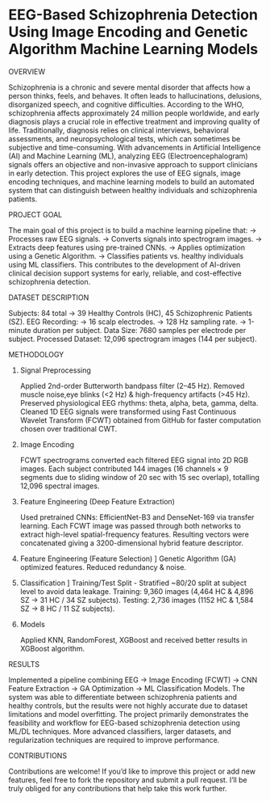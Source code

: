 # EEG-Based Schizophrenia Detection Using Image Encoding and Genetic Algorithm Machine Learning Models

OVERVIEW 

Schizophrenia is a chronic and severe mental disorder that affects how a person thinks, feels, and behaves. It often leads to hallucinations, delusions, disorganized speech, and cognitive difficulties. According to the WHO, schizophrenia affects approximately 24 million people worldwide, and early diagnosis plays a crucial role in effective treatment and improving quality of life.
Traditionally, diagnosis relies on clinical interviews, behavioral assessments, and neuropsychological tests, which can sometimes be subjective and time-consuming. With advancements in Artificial Intelligence (AI) and Machine Learning (ML), analyzing EEG (Electroencephalogram) signals offers an objective and non-invasive approach to support clinicians in early detection.
This project explores the use of EEG signals, image encoding techniques, and machine learning models to build an automated system that can distinguish between healthy individuals and schizophrenia patients.

PROJECT GOAL

The main goal of this project is to build a machine learning pipeline that:
-> Processes raw EEG signals.
-> Converts signals into spectrogram images.
-> Extracts deep features using pre-trained CNNs.
-> Applies optimization using a Genetic Algorithm.
-> Classifies patients vs. healthy individuals using ML classifiers.
This contributes to the development of AI-driven clinical decision support systems for early, reliable, and cost-effective schizophrenia detection.

DATASET DESCRIPTION

Subjects: 84 total → 39 Healthy Controls (HC), 45 Schizophrenic Patients (SZ).
EEG Recording:
-> 16 scalp electrodes.
-> 128 Hz sampling rate.
-> 1-minute duration per subject.
Data Size: 7680 samples per electrode per subject.
Processed Dataset: 12,096 spectrogram images (144 per subject).

METHODOLOGY

1. Signal Preprocessing
   
   Applied 2nd-order Butterworth bandpass filter (2–45 Hz).
   Removed muscle noise,eye blinks (<2 Hz) & high-frequency artifacts (>45 Hz).
   Preserved physiological EEG rhythms: theta, alpha, beta, gamma, delta.
   Cleaned 1D EEG signals were transformed using Fast Continuous Wavelet Transform (FCWT) obtained from GitHub for faster computation chosen over traditional CWT.
   
2. Image Encoding
 
   FCWT spectrograms converted each filtered EEG signal into 2D RGB images.
   Each subject contributed 144 images (16 channels × 9 segments due to sliding window of 20 sec with 15 sec overlap), totalling 12,096 spectral images.
   
3. Feature Engineering (Deep Feature Extraction)

   Used pretrained CNNs: EfficientNet-B3 and DenseNet-169 via transfer learning.
   Each FCWT image was passed through both networks to extract high-level spatial-frequency features.
   Resulting vectors were concatenated giving a 3200-dimensional hybrid feature descriptor.
   
4. Feature Engineering (Feature Selection)
]
   Genetic Algorithm (GA) optimized features.
   Reduced redundancy & noise.

5. Classification
]
   Training/Test Split -
   Stratified ~80/20 split at subject level to avoid data leakage.
   Training: 9,360 images (4,464 HC & 4,896 SZ → 31 HC / 34 SZ subjects).
   Testing: 2,736 images (1152 HC & 1,584 SZ → 8 HC / 11 SZ subjects).

6. Models

   Applied KNN, RandomForest, XGBoost and received better results in XGBoost algorithm.

RESULTS

Implemented a pipeline combining EEG → Image Encoding (FCWT) → CNN Feature Extraction → GA Optimization → ML Classification Models.
The system was able to differentiate between schizophrenia patients and healthy controls, but the results were not highly accurate due to dataset limitations and model overfitting.
The project primarily demonstrates the feasibility and workflow for EEG-based schizophrenia detection using ML/DL techniques.
More advanced classifiers, larger datasets, and regularization techniques are required to improve performance.

CONTRIBUTIONS

Contributions are welcome! 
If you’d like to improve this project or add new features, feel free to fork the repository and submit a pull request.
I’ll be truly obliged for any contributions that help take this work further.
